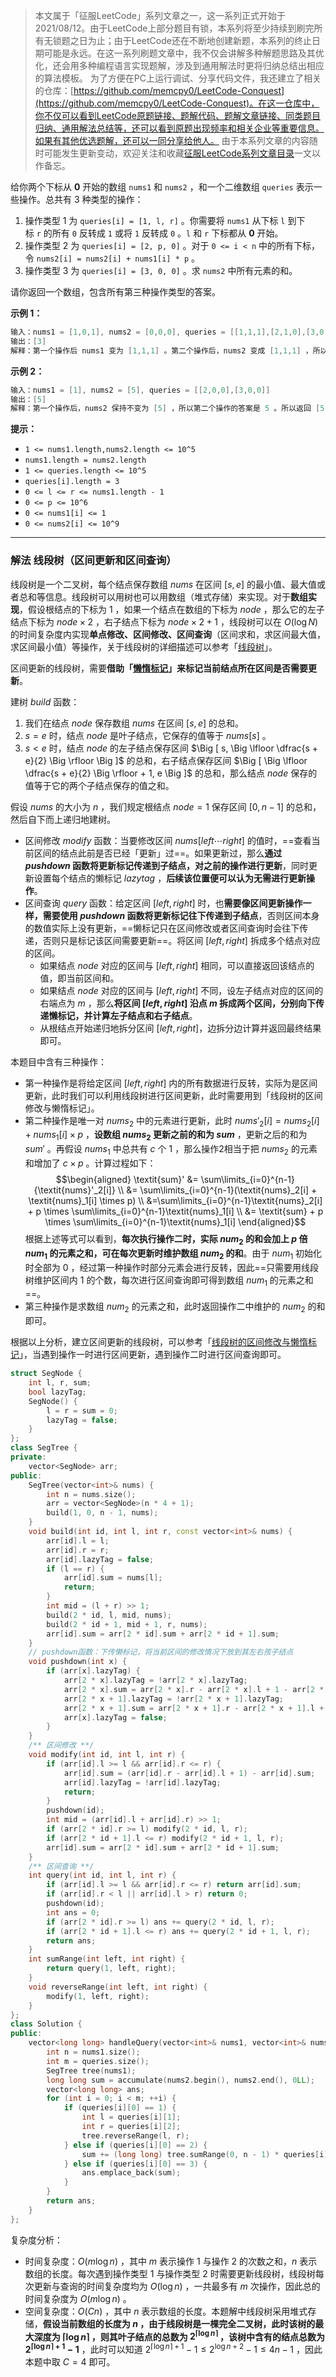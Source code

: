 > 本文属于「征服LeetCode」系列文章之一，这一系列正式开始于2021/08/12。由于LeetCode上部分题目有锁，本系列将至少持续到刷完所有无锁题之日为止；由于LeetCode还在不断地创建新题，本系列的终止日期可能是永远。在这一系列刷题文章中，我不仅会讲解多种解题思路及其优化，还会用多种编程语言实现题解，涉及到通用解法时更将归纳总结出相应的算法模板。
> <b></b>
> 为了方便在PC上运行调试、分享代码文件，我还建立了相关的仓库：[https://github.com/memcpy0/LeetCode-Conquest](https://github.com/memcpy0/LeetCode-Conquest)。在这一仓库中，你不仅可以看到LeetCode原题链接、题解代码、题解文章链接、同类题目归纳、通用解法总结等，还可以看到原题出现频率和相关企业等重要信息。如果有其他优选题解，还可以一同分享给他人。
> <b></b>
> 由于本系列文章的内容随时可能发生更新变动，欢迎关注和收藏[征服LeetCode系列文章目录](https://memcpy0.blog.csdn.net/article/details/119656559)一文以作备忘。

给你两个下标从 **0** 开始的数组 `nums1` 和 `nums2` ，和一个二维数组 `queries` 表示一些操作。总共有 3 种类型的操作：
1. 操作类型 1 为 `queries[i] = [1, l, r]` 。你需要将 `nums1` 从下标 `l` 到下标 `r` 的所有 `0` 反转成 `1` 或将 `1` 反转成 `0` 。`l` 和 `r` 下标都从 **0** 开始。
2. 操作类型 2 为 `queries[i] = [2, p, 0]` 。对于 `0 <= i < n` 中的所有下标，令 `nums2[i] = nums2[i] + nums1[i] * p` 。
3. 操作类型 3 为 `queries[i] = [3, 0, 0]` 。求 `nums2` 中所有元素的和。

请你返回一个数组，包含所有第三种操作类型的答案。

**示例 1：**
```java
输入：nums1 = [1,0,1], nums2 = [0,0,0], queries = [[1,1,1],[2,1,0],[3,0,0]]
输出：[3]
解释：第一个操作后 nums1 变为 [1,1,1] 。第二个操作后，nums2 变成 [1,1,1] ，所以第三个操作的答案为 3 。所以返回 [3] 。
```
**示例 2：**
```java
输入：nums1 = [1], nums2 = [5], queries = [[2,0,0],[3,0,0]]
输出：[5]
解释：第一个操作后，nums2 保持不变为 [5] ，所以第二个操作的答案是 5 。所以返回 [5] 。``
```
**提示：**
- `1 <= nums1.length,nums2.length <= 10^5`
- `nums1.length = nums2.length`
- `1 <= queries.length <= 10^5`
- `queries[i].length = 3`
- `0 <= l <= r <= nums1.length - 1`
- `0 <= p <= 10^6`
- `0 <= nums1[i] <= 1`
- `0 <= nums2[i] <= 10^9`

---
### 解法 线段树（区间更新和区间查询）
线段树是一个二叉树，每个结点保存数组 $nums$ 在区间 $[s,e]$ 的最小值、最大值或者总和等信息。线段树可以用树也可以用数组（堆式存储）来实现。对于**数组实现**，假设根结点的下标为 $1$ ，如果一个结点在数组的下标为 $node$ ，那么它的左子结点下标为 $node\times 2$ ，右子结点下标为 $\textit{node} \times 2 + 1$ ，线段树可以在 $O(\log N)$ 的时间复杂度内实现**单点修改、区间修改、区间查询**（区间求和，求区间最大值，求区间最小值）等操作，关于线段树的详细描述可以参考「[线段树](https://leetcode.cn/link/?target=https%3A%2F%2Foi-wiki.org%2Fds%2Fseg)」。

区间更新的线段树，需要**借助「[懒惰标记](https://leetcode.cn/problems/handling-sum-queries-after-update/solutions/2356392/geng-xin-shu-zu-hou-chu-li-qiu-he-cha-xu-kv6u/)」来标记当前结点所在区间是否需要更新**。

建树 $build$ 函数：
1. 我们在结点 $node$ 保存数组 $\textit{nums}$ 在区间 $[s,e]$ 的总和。
2. $s = e$ 时，结点 $node$ 是叶子结点，它保存的值等于 $nums[s]$ 。
3. $s<e$ 时，结点 $node$ 的左子结点保存区间 $\Big [ s, \Big \lfloor \dfrac{s + e}{2} \Big \rfloor \Big ]$ 的总和，右子结点保存区间 $\Big [ \Big \lfloor \dfrac{s + e}{2} \Big \rfloor + 1, e \Big ]$ 
 的总和，那么结点 $node$ 保存的值等于它的两个子结点保存的值之和。
    
假设 $nums$ 的大小为 $n$ ，我们规定根结点 $node=1$ 保存区间 $[0, n - 1]$ 的总和，然后自下而上递归地建树。
- 区间修改 $modify$ 函数：当要修改区间 $nums[left⋯right]$ 的值时，==查看当前区间的结点此前是否已经「更新」过==。如果更新过，那么**通过 $pushdown$ 函数将更新标记传递到子结点，对之前的操作进行更新**，同时更新设置每个结点的懒标记 $lazytag$ ，**后续该位置便可以认为无需进行更新操作**。
- 区间查询 $query$ 函数：给定区间 $[left, right]$ 时，也**需要像区间更新操作一样，需要使用 $pushdown$ 函数将更新标记往下传递到子结点**，否则区间本身的数值实际上没有更新，==懒标记只在区间修改或者区间查询时会往下传递，否则只是标记该区间需要更新==。将区间 $[left, right]$ 拆成多个结点对应的区间。
    - 如果结点 $node$ 对应的区间与 $[left, right]$ 相同，可以直接返回该结点的值，即当前区间和。
    - 如果结点 $node$ 对应的区间与 $[left, right]$ 不同，设左子结点对应的区间的右端点为 $m$ ，那么**将区间 $[left, right]$ 沿点 $m$ 拆成两个区间，分别向下传递懒标记，并计算左子结点和右子结点**。
    - 从根结点开始递归地拆分区间 $[left, right]$，边拆分边计算并返回最终结果即可。

本题目中含有三种操作：
- 第一种操作是将给定区间 $[left, right]$ 内的所有数据进行反转，实际为是区间更新，此时我们可以利用线段树进行区间更新，此时需要用到「线段树的区间修改与懒惰标记」。
- 第二种操作是唯一对 $nums_2$ 中的元素进行更新，此时 $\textit{nums}'_2[i] = \textit{nums}_2[i] + \textit{nums}_1[i] \times p$ ，**设数组 $\textit{nums}_2$ 更新之前的和为 $sum$** ，更新之后的和为 $sum′$ 。再假设 $nums_1$ 中总共有 $c$ 个 $1$ ，那么操作2相当于把 $nums_2$ 的元素和增加了 $c \times p$ 。计算过程如下：
$$\begin{aligned} \textit{sum}' &= \sum\limits_{i=0}^{n-1}{\textit{nums}'_2[i]} \\ &= \sum\limits_{i=0}^{n-1}(\textit{nums}_2[i] + \textit{nums}_1[i] \times p) \\ &=\sum\limits_{i=0}^{n-1}\textit{nums}_2[i] + p \times \sum\limits_{i=0}^{n-1}\textit{nums}_1[i] \\ &= \textit{sum} + p \times \sum\limits_{i=0}^{n-1}\textit{nums}_1[i] \end{aligned}$$ 
    根据上述等式可以看到，**每次执行操作二时，实际 $num_2$ 的和会加上 $p$ 倍 $num_1$ 的元素之和，可在每次更新时维护数组 $num_2$ 的和**。由于 $num_1$ 初始化时全部为 $0$ ，经过第一种操作时部分元素会进行反转，因此==只需要用线段树维护区间内 $1$ 的个数，每次进行区间查询即可得到数组 $num_1$ 的元素之和==。
- 第三种操作是求数组 $num_2$ 的元素之和，此时返回操作二中维护的 $num_2$ 的和即可。

根据以上分析，建立区间更新的线段树，可以参考「[线段树的区间修改与懒惰标记](https://leetcode.cn/link/?target=https%3A%2F%2Foi-wiki.org%2Fds%2Fseg%2F%23%E7%BA%BF%E6%AE%B5%E6%A0%91%E7%9A%84%E5%8C%BA%E9%97%B4%E4%BF%AE%E6%94%B9%E4%B8%8E%E6%87%92%E6%83%B0%E6%A0%87%E8%AE%B0)」，当遇到操作一时进行区间更新，遇到操作二时进行区间查询即可。
```cpp
struct SegNode {
    int l, r, sum;
    bool lazyTag;
    SegNode() {
        l = r = sum = 0;
        lazyTag = false;
    }
};
class SegTree {
private:
    vector<SegNode> arr;
public:
    SegTree(vector<int>& nums) {
        int n = nums.size();
        arr = vector<SegNode>(n * 4 + 1);
        build(1, 0, n - 1, nums);
    }
    void build(int id, int l, int r, const vector<int>& nums) {
        arr[id].l = l;
        arr[id].r = r;
        arr[id].lazyTag = false;
        if (l == r) {
            arr[id].sum = nums[l];
            return;
        }
        int mid = (l + r) >> 1;
        build(2 * id, l, mid, nums);
        build(2 * id + 1, mid + 1, r, nums);
        arr[id].sum = arr[2 * id].sum + arr[2 * id + 1].sum;
    }
    // pushdown函数：下传懒标记，将当前区间的修改情况下放到其左右孩子结点
    void pushdown(int x) {
        if (arr[x].lazyTag) {
            arr[2 * x].lazyTag = !arr[2 * x].lazyTag;
            arr[2 * x].sum = arr[2 * x].r - arr[2 * x].l + 1 - arr[2 * x].sum; // 翻转后1的个数
            arr[2 * x + 1].lazyTag = !arr[2 * x + 1].lazyTag;
            arr[2 * x + 1].sum = arr[2 * x + 1].r - arr[2 * x + 1].l + 1 - arr[2 * x + 1].sum;
            arr[x].lazyTag = false;
        }
    }
    /** 区间修改 **/
    void modify(int id, int l, int r) {
        if (arr[id].l >= l && arr[id].r <= r) {
            arr[id].sum = (arr[id].r - arr[id].l + 1) - arr[id].sum;
            arr[id].lazyTag = !arr[id].lazyTag;
            return;
        }
        pushdown(id);
        int mid = (arr[id].l + arr[id].r) >> 1;
        if (arr[2 * id].r >= l) modify(2 * id, l, r);
        if (arr[2 * id + 1].l <= r) modify(2 * id + 1, l, r);
        arr[id].sum = arr[2 * id].sum + arr[2 * id + 1].sum;
    }
    /** 区间查询 **/
    int query(int id, int l, int r) {
        if (arr[id].l >= l && arr[id].r <= r) return arr[id].sum;
        if (arr[id].r < l || arr[id].l > r) return 0;
        pushdown(id);
        int ans = 0;
        if (arr[2 * id].r >= l) ans += query(2 * id, l, r);
        if (arr[2 * id + 1].l <= r) ans += query(2 * id + 1, l, r);
        return ans;
    }
    int sumRange(int left, int right) {
        return query(1, left, right);
    }
    void reverseRange(int left, int right) {
        modify(1, left, right);
    }
};
class Solution {
public:
    vector<long long> handleQuery(vector<int>& nums1, vector<int>& nums2, vector<vector<int>>& queries) {
        int n = nums1.size();
        int m = queries.size();
        SegTree tree(nums1);
        long long sum = accumulate(nums2.begin(), nums2.end(), 0LL);
        vector<long long> ans;
        for (int i = 0; i < m; ++i) {
            if (queries[i][0] == 1) {
                int l = queries[i][1];
                int r = queries[i][2];
                tree.reverseRange(l, r);
            } else if (queries[i][0] == 2) {
                sum += (long long) tree.sumRange(0, n - 1) * queries[i][1];
            } else if (queries[i][0] == 3) {
                ans.emplace_back(sum);
            }
        }
        return ans;
    }
};
```
复杂度分析：
- 时间复杂度：$O(m \log n)$ ，其中 $m$ 表示操作 $1$ 与操作 $2$ 的次数之和，$n$ 表示数组的长度。每次遇到操作类型 $1$ 与操作类型 $2$ 时需要更新线段树，线段树每次更新与查询的时间复杂度均为 $O(\log n)$ ，一共最多有 $m$ 次操作，因此总的时间复杂度为 $O(m \log n)$ 。
- 空间复杂度：$O(Cn)$ ，其中 $n$ 表示数组的长度。本题解中线段树采用堆式存储，**假设当前数组的长度为 $n$ ，由于线段树是一棵完全二叉树，此时该树的最大深度为  $\lceil \log n \rceil$ ，则其叶子结点的总数为 $2^{\lceil \log n \rceil}$ ，该树中含有的结点总数为 $2^{\lceil \log n \rceil + 1} - 1$** ，此时可以知道 $2^{\lceil \log n \rceil + 1} - 1 \le 2^{\log n + 2} - 1 \le 4n - 1$ ，因此本题中取 $C=4$ 即可。